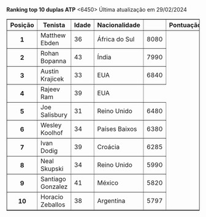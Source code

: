 <!DOCTYPE html>
<html>
  <head>
    <strong>Ranking top 10 duplas ATP</strong>
  </head>
  <body>
    <table border="1"> 
      <thead>
        <tr>
          <th>Posição</th>
          <th>Tenista</th>
          <th>Idade</th>
          <th>Nacionalidade<th>
          <th>Pontuação</th>
        </tr>  
      </thead>
        <tbody>
          <tr>
            <th>1</th>
            <td>Matthew Ebden	</td>
            <td>36</td>
            <td>África do Sul</td>
            <td>8080</td>
          </tr>
          <tr> 
          <th>2</th>
            <td>Rohan Bopanna	</td>
            <td>43</td>
            <td>Índia</td>
            <td>7990</td>
          </tr>
          <tr>
            <th>3</th>
            <td>Austin Krajicek	</td>
            <td>33</td>
            <td>EUA</td>
            <td>6840</td>
          </tr>
          <tr>
            <th>4</th>
            <td>Rajeev Ram	</td>
            <td>39</td>
            <td>EUA</td>
            <6450>
          </tr>
          <tr>
            <th>5</th>
            <td>Joe Salisbury	</td>
            <td>31</td>
            <td>Reino Unido</td>
            <td>6480</td>
          </tr>
          <tr>
            <th>6</th>
            <td>Wesley Koolhof</td>
            <td>34</td>
            <td>Países Baixos</td>
            <td>6380</td>
          </tr>
          <tr>
            <th>7</th>
            <td>Ivan Dodig</td>
            <td>39</td>
            <td>Croácia</td>
            <td>6285</td>
          </tr>
          <tr>
            <th>8</th>
            <td>Neal Skupski</td>
            <td>34</td>
            <td>Reino Unido</td>
            <td>5990</td>
          </tr>
          <tr>
            <th>9</th>
            <td>Santiago Gonzalez	</td>
            <td>41</td>
            <td>México</td>
            <td>5820</td>
          </tr>
          <tr>
            <th>10</th>
            <td>Horacio Zeballos	</td>
            <td>38</td>
            <td>Argentina</td>
            <td>5797</td>
          </tr>
        </tbody>
      <tfoot>
        <tr coldsplan="2"> 
          Última atualização em 29/02/2024
        </tr>
      </tfoot>
    </table>
    </body>
</html>
